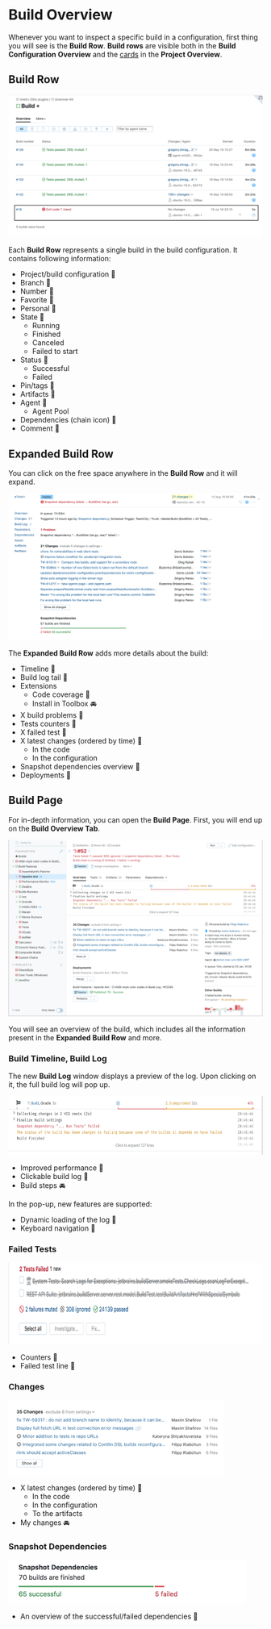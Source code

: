 # Build Overview

Whenever you want to inspect a specific build in a configuration, first thing
you will see is the __Build Row__. __Build rows__ are visible both in the 
__Build Configuration Overview__ and the [cards](ProjectOverview.md#trend-cards) in the __Project Overview__.


## Build Row

<img src="Images/build_row.png">

Each __Build Row__ represents a single build in the build configuration. It contains
following information:

* Project/build configuration :checkered_flag: 
* Branch :checkered_flag: 
* Number :checkered_flag: 
* Favorite :checkered_flag: 
* Personal :checkered_flag: 
* State :checkered_flag: 
    * Running
    * Finished
    * Canceled
    * Failed to start
* Status :checkered_flag: 
    * Successful
    * Failed
* Pin/tags :checkered_flag: 
* Artifacts :checkered_flag: 
* Agent :checkered_flag: 
    * Agent Pool
* Dependencies (chain icon) :checkered_flag: 
* Comment :checkered_flag: 

## Expanded Build Row

You can click on the free space anywhere in the __Build Row__ and it will expand.

<img src="Images/expanded_build_row.png">

The __Expanded Build Row__ adds more details about the build:

* Timeline :checkered_flag: 
* Build log tail :checkered_flag: 
* Extensions 
	* Code coverage :checkered_flag: 
    * Install in Toolbox :oncoming_automobile:
* X build problems :checkered_flag: 
* Tests counters :checkered_flag: 
* X failed test :checkered_flag: 
* X latest changes (ordered by time) :checkered_flag: 
	* In the code
	* In the configuration
* Snapshot dependencies overview :checkered_flag: 
* Deployments :checkered_flag: 



## Build Page

For in-depth information, you can open the __Build Page__. First, you will end up on
the __Build Overview Tab__. 

<img src="Images/build_overview.png">

You will see an overview of the build, which includes all the information present
in the __Expanded Build Row__ and more.  
 
### Build Timeline, Build Log

The new __Build Log__ window displays a preview of the log. Upon clicking on it, 
the full build log will pop up.

<img height="117" width="623" src="Images/build_overview_timeline.png">

* Improved performance :checkered_flag: 
* Clickable build log :checkered_flag: 
* Build steps :oncoming_automobile:
 
In the pop-up, new features are supported:

* Dynamic loading of the log :checkered_flag: 
* Keyboard navigation :checkered_flag: 

### Failed Tests

<img height="162" width="774" src="Images/build_overview_tests.png">  

* Counters :checkered_flag:  
* Failed test line :checkered_flag: 

### Changes

<img height="149" width="426" src="Images/build_overview_changes.png">

* X latest changes (ordered by time) :checkered_flag: 
    * In the code
    * In the configuration
    * To the artifacts
* My changes :oncoming_automobile: 

### Snapshot Dependencies

<img height="87" width="471" src="Images/build_overview_dependencies.png">  

* An overview of the successful/failed dependencies :checkered_flag:  

